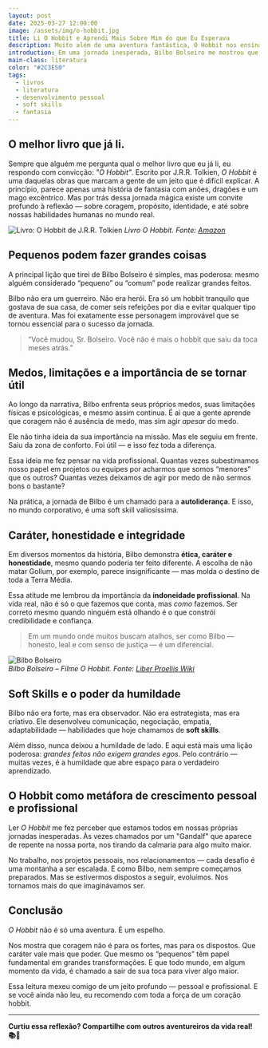 ```yaml
---
layout: post
date: 2025-03-27 12:00:00
image: /assets/img/o-hobbit.jpg
title: Li O Hobbit e Aprendi Mais Sobre Mim do que Eu Esperava
description: Muito além de uma aventura fantástica, O Hobbit nos ensina sobre coragem, caráter, propósito e soft skills essenciais para a vida e o trabalho.
introduction: Em uma jornada inesperada, Bilbo Bolseiro me mostrou que até os menores podem mudar o rumo do mundo. Um livro que vai muito além da fantasia.
main-class: literatura
color: "#2C3E50"
tags:
  - livros
  - literatura
  - desenvolvimento pessoal
  - soft skills
  - fantasia
---
```


## O melhor livro que já li.

Sempre que alguém me pergunta qual o melhor livro que eu já li, eu respondo com convicção: *"O Hobbit"*.
Escrito por J.R.R. Tolkien, *O Hobbit* é uma daquelas obras que marcam a gente de um jeito que é difícil explicar. A princípio, parece apenas uma história de fantasia com anões, dragões e um mago excêntrico. Mas por trás dessa jornada mágica existe um convite profundo à reflexão — sobre coragem, propósito, identidade, e até sobre nossas habilidades humanas no mundo real.

![Livro: O Hobbit de J.R.R. Tolkien](assets/img/o-hobbit.jpg)
*Livro O Hobbit. Fonte: [Amazon](https://www.amazon.com.br/Hobbit-p%C3%B4ster-J-R-R-Tolkien/dp/8595084742)*

## Pequenos podem fazer grandes coisas

A principal lição que tirei de Bilbo Bolseiro é simples, mas poderosa: mesmo alguém considerado “pequeno” ou “comum” pode realizar grandes feitos.

Bilbo não era um guerreiro. Não era herói. Era só um hobbit tranquilo que gostava de sua casa, de comer seis refeições por dia e evitar qualquer tipo de aventura. Mas foi exatamente esse personagem improvável que se tornou essencial para o sucesso da jornada. 

> “Você mudou, Sr. Bolseiro. Você não é mais o hobbit que saiu da toca meses atrás.”

## Medos, limitações e a importância de se tornar útil

Ao longo da narrativa, Bilbo enfrenta seus próprios medos, suas limitações físicas e psicológicas, e mesmo assim continua. É aí que a gente aprende que coragem não é ausência de medo, mas sim agir *apesar* do medo.

Ele não tinha ideia da sua importância na missão. Mas ele seguiu em frente. Saiu da zona de conforto. Foi útil — e isso fez toda a diferença.

Essa ideia me fez pensar na vida profissional. Quantas vezes subestimamos nosso papel em projetos ou equipes por acharmos que somos “menores” que os outros? Quantas vezes deixamos de agir por medo de não sermos bons o bastante?

Na prática, a jornada de Bilbo é um chamado para a **autoliderança**. E isso, no mundo corporativo, é uma soft skill valiosíssima.

## Caráter, honestidade e integridade

Em diversos momentos da história, Bilbo demonstra **ética, caráter e honestidade**, mesmo quando poderia ter feito diferente. A escolha de não matar Gollum, por exemplo, parece insignificante — mas molda o destino de toda a Terra Média.

Essa atitude me lembrou da importância da **indoneidade profissional**. Na vida real, não é só o que fazemos que conta, mas *como* fazemos. Ser correto mesmo quando ninguém está olhando é o que constrói credibilidade e confiança.

> Em um mundo onde muitos buscam atalhos, ser como Bilbo — honesto, leal e com senso de justiça — é um diferencial.

![Bilbo Bolseiro](/assets/img/bilbo.jpg)  
*Bilbo Bolseiro – Filme O Hobbit. Fonte: [Liber Proeliis Wiki](https://liberproeliis.fandom.com/pt-br/wiki/Bilbo_Bolseiro)*


## Soft Skills e o poder da humildade

Bilbo não era forte, mas era observador. Não era estrategista, mas era criativo. Ele desenvolveu comunicação, negociação, empatia, adaptabilidade — habilidades que hoje chamamos de **soft skills**.

Além disso, nunca deixou a humildade de lado. E aqui está mais uma lição poderosa: *grandes feitos não exigem grandes egos*. Pelo contrário — muitas vezes, é a humildade que abre espaço para o verdadeiro aprendizado.

## O Hobbit como metáfora de crescimento pessoal e profissional

Ler *O Hobbit* me fez perceber que estamos todos em nossas próprias jornadas inesperadas. Às vezes chamados por um "Gandalf" que aparece de repente na nossa porta, nos tirando da calmaria para algo muito maior.

No trabalho, nos projetos pessoais, nos relacionamentos — cada desafio é uma montanha a ser escalada. E como Bilbo, nem sempre começamos preparados. Mas se estivermos dispostos a seguir, evoluímos. Nos tornamos mais do que imaginávamos ser.

## Conclusão

*O Hobbit* não é só uma aventura. É um espelho.

Nos mostra que coragem não é para os fortes, mas para os dispostos. Que caráter vale mais que poder. Que mesmo os “pequenos” têm papel fundamental em grandes transformações. E que todo mundo, em algum momento da vida, é chamado a sair de sua toca para viver algo maior.

Essa leitura mexeu comigo de um jeito profundo — pessoal e profissional. E se você ainda não leu, eu recomendo com toda a força de um coração hobbit.

---

**Curtiu essa reflexão? Compartilhe com outros aventureiros da vida real! 📚🌄**
